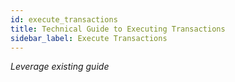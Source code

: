 ```yaml
---
id: execute_transactions
title: Technical Guide to Executing Transactions
sidebar_label: Execute Transactions
---
```


_Leverage existing guide_